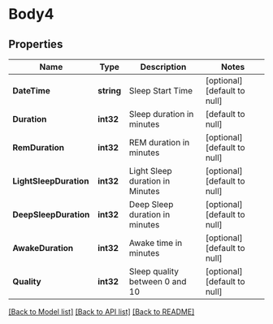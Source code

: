 # Body4

## Properties
Name | Type | Description | Notes
------------ | ------------- | ------------- | -------------
**DateTime** | **string** | Sleep Start Time | [optional] [default to null]
**Duration** | **int32** | Sleep duration in minutes | [default to null]
**RemDuration** | **int32** | REM duration in minutes | [optional] [default to null]
**LightSleepDuration** | **int32** | Light Sleep duration in Minutes | [optional] [default to null]
**DeepSleepDuration** | **int32** | Deep Sleep duration in minutes | [optional] [default to null]
**AwakeDuration** | **int32** | Awake time in minutes | [optional] [default to null]
**Quality** | **int32** | Sleep quality between 0 and 10 | [optional] [default to null]

[[Back to Model list]](../README.md#documentation-for-models) [[Back to API list]](../README.md#documentation-for-api-endpoints) [[Back to README]](../README.md)

